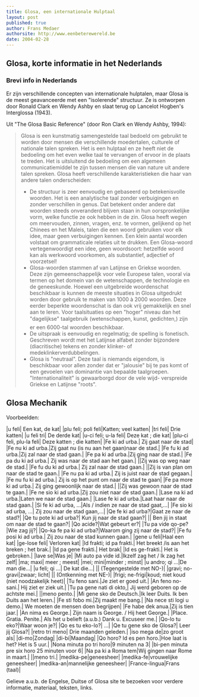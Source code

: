 ```yaml
---
title: Glosa, een internationale Hulptaal
layout: post
published: true
author: Frans Medaer
authorsite: http://www.eenbeterewereld.be
date: 2004-02-28
---
```


## Glosa, korte informatie in het Nederlands

### Brevi info in Nederlands


Er zijn verschillende concepten van internationale hulptalen, maar Glosa is de meest geavanceerde met een "isolerende" structuur. Ze is ontworpen door Ronald Clark en Wendy Ashby en slaat terug op Lancelot Hogben's Interglossa (1943).

  

Uit "The Glosa Basic Reference" (door Ron Clark en Wendy Ashby, 1994):

> Glosa is een kunstmatig samengestelde taal bedoeld om gebruikt te worden door mensen die verschillende moedertalen, culturele of nationale talen spreken. Het is een hulptaal en ze heeft niet de bedoeling om het even welke taal te vervangen of ervoor in de plaats te treden. Het is uitsluitend de bedoeling om een algemeen communicatiemiddel te zijn tussen mensen die van nature uit andere talen spreken. Glosa heeft verschillende karakteristieken die haar van andere talen onderscheiden:
> * De structuur is zeer eenvoudig en gebaseerd op betekenisvolle woorden. Het is een analytische taal zonder verbuigingen en zonder verschillen in genus. Dat betekent onder andere dat woorden steeds onveranderd blijven staan in hun oorspronkelijke vorm, welke functie ze ook hebben in de zin. Glosa heeft wegen om meervouden, zinnen, vragen, enz. te vormen, gelijkend op het Chinees en het Maleis, talen die een woord gebruiken voor elk idee, maar geen verbuigingen kennen. Een klein aantal woorden volstaat om grammaticale relaties uit te drukken. Een Glosa-woord vertegenwoordigt een idee, geen woordsoort: hetzelfde woord kan als werkwoord voorkomen, als substantief, adjectief of voorzetsel!
> * Glosa-woorden stammen af van Latijnse en Griekse woorden. Deze zijn gemeenschappelijk voor vele Europese talen, vooral via termen op het domein van de wetenschappen, de technologie en de geneeskunde. Hoewel een uitgebreide woordenschat beschikbaar is kunnen de meeste situaties in Glosa uitgedrukt worden door gebruik te maken van 1000 à 2000 woorden. Deze eerder beperkte woordenschat is dan ook vrij gemakkelijk en snel aan te leren. Voor taalsituaties op een "hoger" niveau dan het "dagelijkse" taalgebruik (wetenschappen, kunst, gedichten,) zijn er een 6000-tal woorden beschikbaar.
> * De uitspraak is eenvoudig en regelmatig; de spelling is fonetisch. Geschreven wordt met het Latijnse alfabet zonder bijzondere (diacritische) tekens en zonder klinker- of medeklinkerverdubbelingen.
> * Glosa is "neutraal". Deze taal is niemands eigendom, is beschikbaar voor allen zonder dat er "jalousie" bij te pas komt of een gevoelen van dominantie van bepaalde taalgroepen. "Internationaliteit" is gewaarborgd door de vele wijd- verspreide Griekse en Latijnse "roots".

  

## Glosa Mechanik

Voorbeelden:

|u feli| Een kat, de kat|
|plu feli; poli feli|Katten; veel katten|
|tri feli| Drie katten|
|u feli tri| De derde kat|
|u-ci feli; u-la feli| Deze kat ; die kat|
|plu-ci feli, plu-la feli| Deze katten ; die katten|
|Fe ki ad urba.| Zij gaat naar de stad|
|Fe nu ki ad urba.|Zij gaat nu (is nu aan het gaan)naar de stad.|
|Fe fu ki ad urba.|Zij zal naar de stad gaan.|
|Fe pa ki ad urba.|Zij ging naar de stad.|
|Fe pa du ki ad urba.| Zij was naar de stad aan het gaan.|
||Zij was op weg naar de stad.|
|Fe fu du ki ad urba.| Zij zal naar de stad gaan.|
||Zij is van plan om naar de stad te gaan.|
|Fe nu pa ki ad urba.| Zij is juist naar de stad gegaan.|
|Fe nu fu ki ad urba.| Zij is op het punt om naar de stad te gaan|
|Fe pa more ki ad urba.| Zij ging gewoonlijk naar de stad.|
||Zij was gewoon naar de stad te gaan.|
|Fe ne sio ki ad urba.|Zij zou niet naar de stad gaan.|
|Lase na ki ad urba.|Laten we naar de stad gaan.|
|Lase fe ki ad urba.|Laat haar naar de stad gaan.|
|Si fe ki ad urba, ...|Als / indien ze naar de stad gaat,...|
|Fe sio ki ad urba, ...| Zij zou naar de stad gaan,...|
|Qe fe ki ad urba?|Gaat ze naar de stad?|
|Qe tu pote ki ad urba?| Kun jij naar de stad gaan?|
|| Ben jij in staat om naar de stad te gaan?|
|Qo acide?|Wat gebeurt er?|
|Tu pa vide qo-pe?|Wie zag jij?|
|Qo-ka fe pa ki ad urba?|Waarom ging zij naar de stad?|
|Fe fu posi ki ad urba.| Zij zou naar de stad kunnen gaan.|
|gene u feli|Haal een kat|
|ge-lose feli| Verloren kat|
|Id frakti; id pa frakti.| Het breekt /is aan het breken ; het brak.|
|Id pa gene frakti.| Het brak|
|Id es ge-frakti.| Het is gebroken.|
|lave se|Was je|
|Mi auto pa vide id.|Ikzelf zag het / Ik zag het zelf|
|ma; maxi| meer ; meest|
|mei; mini|minder ; minst|
|u andro; qi ...|De man die...|
|u feli; qi ...| De kat die...|
|| (Tegengestelde met NO-)|
|gravi; no-gravi|zwaar; licht|
|| (Ontkenning met NE-)|
|frigi; ne-frigi|koud; niet koud (niet noodzakelijk heet)|
|Tu feno sani.|Je ziet er goed uit.|
|An feno no-sani.| Hij ziet er ziek uit.|
|Tu pa gene nati di okto,| Jij werd geboren op de achtste mei.|
||meno pento.|
|Mi gene sko de Deutsch.|Ik leer Duits. Ik ben Duits aan het leren.|
|Fe sti fobo mi.|Zij maakt me bang.|
|Na nece sti logi u demo.| We moeten de mensen doen begrijpen|
|Fe habe dek anua.|Zij is tien jaar.|
|An nima es George.| Zijn naam is George. / Hij heet George.|
|Place. Gratia. Penite.| Als het u belieft (a.u.b.) Dank u. Excuseer me.|
|Qo-lo tu eko?|Waar woon je?|
|Qo es tu eko-lo?| ...|
|Qe tu gene sko de Glosa?| Leer jij Glosa?|
|retro tri meno| Drie maanden geleden.|
|iso mega de|zo groot als|
|di-mo|Zondag|
|di-bi|Maandag|
|Qo horo? Id es pen horo.|Hoe laat is het? Het is 5 uur.|
|Nona minuta po tri horo|9 minuten na 3|
|bi-pen minuta pre six horo 25 minuten voor 6|
|Na pa ki a Roma tem|Wij gingen naar Rome in maart.|
||meno tri.|
|medika-pe|geneesheer|
|medika-fe|vrouwelijke geneesheer|
|medika-an|mannelijke geneesheer|
|France-lingua|Frans (taal)|

Gelieve a.u.b. de Engelse, Duitse of Glosa site te bezoeken voor verdere informatie, materiaal, teksten, links.
